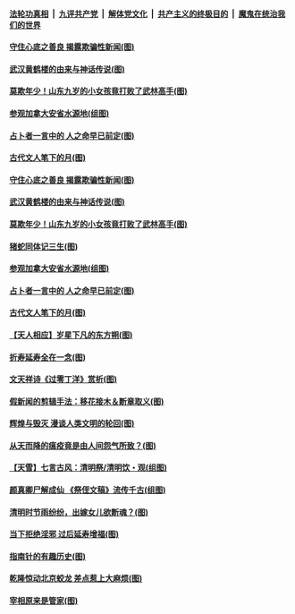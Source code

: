 

####  [法轮功真相](../../../../basic/blob/master/README.md?t=04080001) &nbsp;|&nbsp; [九评共产党](../../../../9ping.md/blob/master/README.md?t=04080001) &nbsp;|&nbsp; [解体党文化](../../../../jtdwh.md/blob/master/README.md?t=04080001)  &nbsp;|&nbsp; [共产主义的终极目的](../../../../gczydzjmd.md/blob/master/README.md?t=04080001) &nbsp;|&nbsp; [魔鬼在统治我们的世界](../../../../mgztzwmdsj.md/blob/master/README.md?t=04080001) 

#### [守住心底之善良 揭露欺骗性新闻(图)](../pages/p7/928584.md?t=04080001) 

#### [武汉黄鹤楼的由来与神话传说(图)](../pages/p7/928819.md?t=04080001) 

#### [莫欺年少！山东九岁的小女孩竟打败了武林高手(图)](../pages/p7/928619.md?t=04080001) 

#### [参观加拿大安省水源地(组图)](../pages/p7/928259.md?t=04080001) 

#### [占卜者一言中的 人之命早已前定(图)](../pages/p7/928517.md?t=04080001) 

#### [古代文人笔下的月(图)](../pages/p7/928361.md?t=04080001) 

#### [守住心底之善良 揭露欺骗性新闻(图)](../pages/p7/928584.md?t=04080001) 

#### [武汉黄鹤楼的由来与神话传说(图)](../pages/p7/928819.md?t=04080001) 

#### [莫欺年少！山东九岁的小女孩竟打败了武林高手(图)](../pages/p7/928619.md?t=04080001) 

#### [猪蛇同体记三生(图)](../pages/p7/928272.md?t=04080001) 

#### [参观加拿大安省水源地(组图)](../pages/p7/928259.md?t=04080001) 

#### [占卜者一言中的 人之命早已前定(图)](../pages/p7/928517.md?t=04080001) 

#### [古代文人笔下的月(图)](../pages/p7/928361.md?t=04080001) 

#### [【天人相应】岁星下凡的东方朔(图)](../pages/p7/928270.md?t=04080001) 

#### [折寿延寿全在一念(图)](../pages/p7/928271.md?t=04080001) 

#### [文天祥诗《过零丁洋》赏析(图)](../pages/p7/928360.md?t=04080001) 

#### [假新闻的剪辑手法：移花接木＆断章取义(图)](../pages/p7/928568.md?t=04080001) 

#### [辉煌与毁灭 漫谈人类文明的轮回(图)](../pages/p7/928269.md?t=04080001) 

#### [从天而降的瘟疫竟是由人间怨气所致？(图)](../pages/p7/928375.md?t=04080001) 

#### [【天雪】七言古风：清明祭/清明饮・观(组图)](../pages/p7/928585.md?t=04080001) 

#### [颜真卿尸解成仙 《祭侄文稿》流传千古(组图)](../pages/p7/926379.md?t=04080001) 

#### [清明时节雨纷纷，出嫁女儿欲断魂？(图)](../pages/p7/928229.md?t=04080001) 

#### [当下拒绝淫邪 过后延寿增福(图)](../pages/p7/928142.md?t=04080001) 

#### [指南针的有趣历史(图)](../pages/p7/927838.md?t=04080001) 

#### [乾隆惊动北京蛟龙 差点惹上大麻烦(图)](../pages/p7/928247.md?t=04080001) 

#### [宰相原来是管家(图)](../pages/p7/927841.md?t=04080001) 

